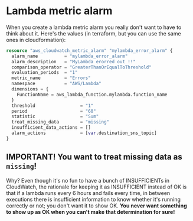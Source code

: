 # Lambda metric alarm

When you create a lambda metric alarm you really don't want to have to think about it. Here's the values (in terraform, but you can use the same ones in cloudformation):

```terraform
resource "aws_cloudwatch_metric_alarm" "mylambda_error_alarm" {
  alarm_name          = "mylambda_error_alarm"
  alarm_description   = "MyLambda erorred out !!"
  comparison_operator = "GreaterThanOrEqualToThreshold"
  evaluation_periods  = "1"
  metric_name         = "Errors"
  namespace           = "AWS/Lambda"
  dimensions = {
    FunctionName = aws_lambda_function.mylambda.function_name
  }
  threshold                 = "1"
  period                    = "60"
  statistic                 = "Sum"
  treat_missing_data        = "missing"
  insufficient_data_actions = []
  alarm_actions             = [var.destination_sns_topic]
}
```

## IMPORTANT! You want to treat missing data as `missing`!

Why? Even though it's no fun to have a bunch of INSUFFICIENTs in CloudWatch, the rationale for keeping it as INSUFFICIENT instead of OK is that if a lambda runs every 6 hours and fails every time, in between executions there is insufficient information to know whether it's running correctly or not; you don't want it to show OK. **You never want something to show up as OK when you can't make that determination for sure!**
